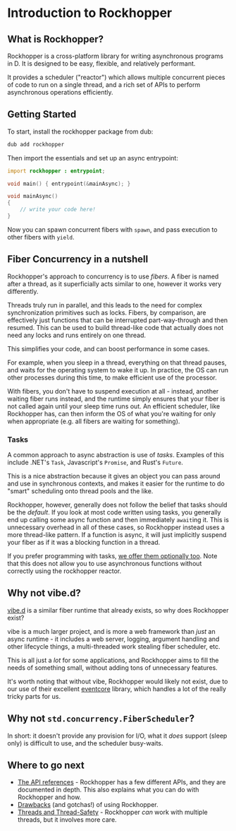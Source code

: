 # Introduction to Rockhopper

## What is Rockhopper?

Rockhopper is a cross-platform library for writing asynchronous programs in D.
It is designed to be easy, flexible, and relatively performant.

It provides a scheduler ("reactor") which allows multiple concurrent pieces of code to run on a single thread,
and a rich set of APIs to perform asynchronous operations efficiently.

## Getting Started

To start, install the rockhopper package from dub:

```sh
dub add rockhopper
```

Then import the essentials and set up an async entrypoint:

```d
import rockhopper : entrypoint;

void main() { entrypoint(&mainAsync); }

void mainAsync()
{
	// write your code here!
}
```

Now you can spawn concurrent fibers with `spawn`, and pass execution to other fibers with `yield`.

## Fiber Concurrency in a nutshell

Rockhopper's approach to concurrency is to use *fibers*.
A fiber is named after a thread, as it superficially acts similar to one, however it works very differently.

Threads truly run in parallel, and this leads to the need for complex synchronization primitives such as locks.
Fibers, by comparison, are effectively just functions that can be interrupted part-way-through and then resumed.
This can be used to build thread-like code that actually does not need any locks and runs entirely on one thread.

This simplifies your code, and can boost performance in some cases.

For example, when you sleep in a thread, everything on that thread pauses, and waits for the operating system to wake it
up. In practice, the OS can run other processes during this time, to make efficient use of the processor.

With fibers, you don't have to suspend execution at all - instead, another waiting fiber runs instead, and the runtime
simply ensures that your fiber is not called again until your sleep time runs out.
An efficient scheduler, like Rockhopper has, can then inform the OS of what you're waiting for only when appropriate
(e.g. all fibers are waiting for something).

### Tasks

A common approach to async abstraction is use of *tasks*.
Examples of this include .NET's `Task`, Javascript's `Promise`, and Rust's `Future`.

This is a nice abstraction because it gives an object you can pass around and use in synchronous contexts, and makes it
easier for the runtime to do "smart" scheduling onto thread pools and the like.

Rockhopper, however, generally does not follow the belief that tasks should be the *default*.
If you look at most code written using tasks, you generally end up calling some async function and then immediately
`await`ing it. This is unnecessary overhead in all of these cases,
so Rockhopper instead uses a more thread-like pattern.
If a function is async, it will just implicitly suspend your fiber as if it was a blocking function in a thread.

If you prefer programming with tasks, [we offer them optionally too](apis/rhapi/task.md).
Note that this does not allow you to use asynchronous functions without correctly using the rockhopper reactor.

## Why not vibe.d?

[vibe.d](https://vibed.org/) is a similar fiber runtime that already exists, so why does Rockhopper exist?

vibe is a much larger project, and is more a web framework than *just* an async runtime - it includes a web server,
logging, argument handling and other lifecycle things, a multi-threaded work stealing fiber scheduler, etc.

This is all just a *lot* for some applications, and Rockhopper aims to fill the needs of something small,
without adding tons of unnecessary features.

It's worth noting that without vibe, Rockhopper would likely not exist, due to our use of their excellent
[eventcore](https://github.com/vibe-d/eventcore/) library, which handles a lot of the really tricky parts for us.

## Why not `std.concurrency.FiberScheduler`?

In short: it doesn't provide any provision for I/O, what it *does* support (sleep only) is difficult to use,
and the scheduler busy-waits.

## Where to go next

<!-- TODO: You can find example code for various small applications in the examples folder of the source code. -->

- [The API references](apis/README.md) - Rockhopper has a few different APIs, and they are documented in depth.
  This also explains what you can do with Rockhopper and how.
- [Drawbacks](drawbacks.md) (and gotchas!) of using Rockhopper.
- [Threads and Thread-Safety](threading.md) - Rockhopper *can* work with multiple threads, but it involves more care.

